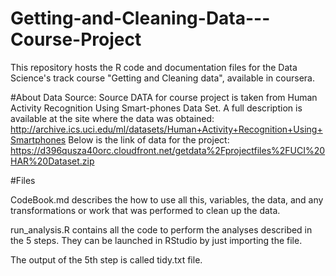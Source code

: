 
# Getting-and-Cleaning-Data---Course-Project

This repository hosts the R code and documentation files for the Data Science's track course "Getting and Cleaning data", available in coursera.

#About Data Source:
Source DATA for course project is taken from Human Activity Recognition Using Smart-phones Data Set.
A full description is available at the site where the data was obtained:
http://archive.ics.uci.edu/ml/datasets/Human+Activity+Recognition+Using+Smartphones 
Below is the link of data for the project:
https://d396qusza40orc.cloudfront.net/getdata%2Fprojectfiles%2FUCI%20HAR%20Dataset.zip

#Files

CodeBook.md describes the how to use all this, variables, the data, and any transformations or work that was performed to clean up the data.

run_analysis.R contains all the code to perform the analyses described in the 5 steps. They can be launched in RStudio by just importing the file.

The output of the 5th step is called tidy.txt file.

